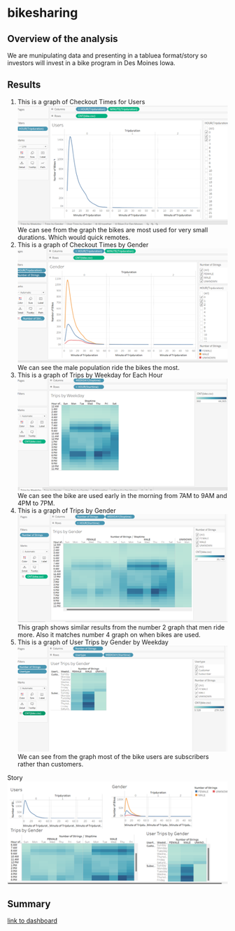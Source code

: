 # bikesharing
## Overview of the analysis
We are munipulating data and presenting in a tabluea format/story so investors will invest in a bike program in Des Moines Iowa.
## Results
1. This is a graph of Checkout Times for Users <br/>
![Pic1](Resources/Pic1.png)<br/>
We can see from the graph the bikes are most used for very small durations. Which would quick remotes. <br/>
2. This is a graph of Checkout Times by Gender <br/>
![Pic2](Resources/Pic2.png)<br/>
We can see the male population ride the bikes the most. <br/> 
3. This is a graph of Trips by Weekday for Each Hour <br/>
![Pic3](Resources/Pic3.png)<br/>
We can see the bike are used early in the morning from 7AM to 9AM and 4PM to 7PM. <br/>
4. This is a graph of Trips by Gender <br/>
![Pic4](Resources/Pic4.png)<br/>
This graph shows similar results from the number 2 graph that men ride more. Also it matches number 4 graph on when bikes are used. <br/>
5. This is a graph of User Trips by Gender by Weekday <br/>
![Pic5](Resources/Pic5.png)<br/>
We can see from the graph most of the bike users are subscribers rather than customers. 

Story <br/>
![storypic](Resources/storypic.png)<br/>

## Summary
[link to dashboard]("https://public.tableau.com/app/profile/brian.scherping/viz/ChallengeProblem/UserTripsbyGender?publish=yes")
